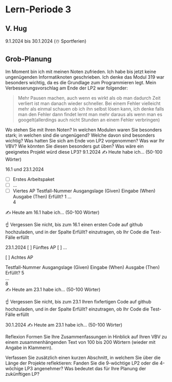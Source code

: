 # Lern-Periode 3
## V. Hug

9.1.2024 bis 30.1.2024 (☃️ Sportferien)

## Grob-Planung
Im Moment bin ich mit meinen Noten zufrieden. Ich habe bis jetzt keine ungenügenden Informatiknoten geschrieben. 
Ich denke das Modul 319 war besonders wichtig, da es die Grundlage zum Programmieren legt. Mein Verbesserungsvorschlag am Ende der LP2 war folgender: 
> Mehr Pausen machen, auch wenn es wirkt als ob man dadurch Zeit verliert ist man danach wieder schneller. Bei einem Fehler vielleicht mehr als einmal schauen ob ich ihn selbst lösen kann, ich denke falls man den Fehler
> dann findet lernt man mehr daraus als wenn man es googelt(allerdings auch nicht Stunden an einem Fehler verbringen)

Wo stehen Sie mit Ihren Noten? In welchen Modulen waren Sie besonders stark; in welchen sind die ungenügend? Welche davon sind besonders wichtig?
Was hatten Sie sich am Ende von LP2 vorgenommen? Was war Ihr VBV? Wie könnten Sie diesen besonders gut üben?
Was wäre ein geeignetes Projekt würd diese LP3?
9.1.2024
✍️ Heute habe ich... (50-100 Wörter)

16.1 und 23.1.2024
- [ ] Erstes Arbeitspaket
- [ ] ...
- [ ] Viertes AP
Testfall-Nummer	Ausgangslage (Given)	Eingabe (When)	Ausgabe (Then)	Erfüllt?
1
...				
4

✍️ Heute am 16.1 habe ich... (50-100 Wörter)

☝️ Vergessen Sie nicht, bis zum 16.1 einen ersten Code auf github hochzuladen, und in der Spalte Erfüllt? einzutragen, ob Ihr Code die Test-Fälle erfüllt

23.1.2024
[ ] Fünftes AP
[ ] ...

[ ] Achtes AP

Testfall-Nummer	Ausgangslage (Given)	Eingabe (When)	Ausgabe (Then)	Erfüllt?
5				
...				
8				
✍️ Heute am 23.1 habe ich... (50-100 Wörter)

☝️ Vergessen Sie nicht, bis zum 23.1 Ihren fixfertigen Code auf github hochzuladen, und in der Spalte Erfüllt? einzutragen, ob Ihr Code die Test-Fälle erfüllt

30.1.2024
✍️ Heute am 23.1 habe ich... (50-100 Wörter)

Reflexion
Formen Sie Ihre Zusammenfassungen in Hinblick auf Ihren VBV zu einem zusammenhängenden Text von 100 bis 200 Wörtern (wieder mit Angabe in Klammern).

Verfassen Sie zusätzlich einen kurzen Abschnitt, in welchem Sie über die Länge der Projekte reflektieren: Fanden Sie die 9-wöchtige LP2 oder die 4-wöchige LP3 angenehmer? Was bedeutet das für Ihre Planung der zukünftigen LP?
